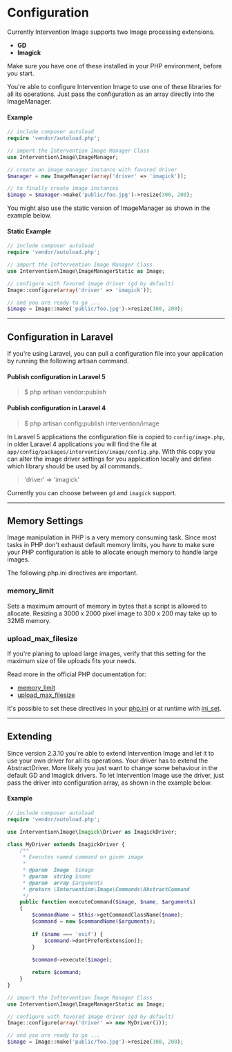 # Configuration

Currently Intervention Image supports two Image processing extensions.

- **GD**
- **Imagick**

Make sure you have one of these installed in your PHP environment, before you start.

You're able to configure Intervention Image to use one of these libraries for all its operations. Just pass the configuration as an array directly into the ImageManager.

#### Example

```php
// include composer autoload
require 'vendor/autoload.php';

// import the Intervention Image Manager Class
use Intervention\Image\ImageManager;

// create an image manager instance with favored driver
$manager = new ImageManager(array('driver' => 'imagick'));

// to finally create image instances
$image = $manager->make('public/foo.jpg')->resize(300, 200);
```

You might also use the static version of ImageManager as shown in the example below.

#### Static Example

```php
// include composer autoload
require 'vendor/autoload.php';

// import the Inftervention Image Manager Class
use Intervention\Image\ImageManagerStatic as Image;

// configure with favored image driver (gd by default)
Image::configure(array('driver' => 'imagick'));

// and you are ready to go ...
$image = Image::make('public/foo.jpg')->resize(300, 200);
```



--- 







## Configuration in Laravel

If you're using Laravel, you can pull a configuration file into your application by running the following artisan command.

#### Publish configuration in Laravel 5

> $ php artisan vendor:publish

#### Publish configuration in Laravel 4

> $ php artisan config:publish intervention/image

In Laravel 5 applications the configuration file is copied to ```config/image.php```, in older Laravel 4 applications you will find the file at ```app/config/packages/intervention/image/config.php```. With this copy you can alter the image driver settings for you application locally and define which library should be used by all commands..

> 'driver' => 'imagick'

Currently you can choose between `gd` and `imagick` support.

--- 




## Memory Settings

Image manipulation in PHP is a very memory consuming task. Since most tasks in PHP don't exhaust default memory limits, you have to make sure your PHP configuration is able to allocate enough memory to handle large images.

The following php.ini directives are important.

### memory_limit

Sets a maximum amount of memory in bytes that a script is allowed to allocate. Resizing a 3000 x 2000 pixel image to 300 x 200 may take up to 32MB memory.

### upload_max_filesize

If you're planing to upload large images, verify that this setting for the maximum size of file uploads fits your needs.

Read more in the official PHP documentation for:

* [memory_limit](http://www.php.net/manual/en/ini.core.php#ini.memory-limit)
* [upload_max_filesize](http://www.php.net/manual/en/ini.core.php#ini.upload-max-filesize)

It's possible to set these directives in your [php.ini](http://www.php.net/manual/en/ini.core.php) or at runtime with [ini_set](http://www.php.net/manual/en/function.ini-set.php).

---

## Extending

Since version 2.3.10 you're able to extend Intervention Image and let it to use your own driver for all its operations. Your driver has to extend the AbstractDriver. More likely you just want to change some behaviour in the default GD and Imagick drivers. To let Intervention Image use the driver, just pass the driver into configuration array, as shown in the example below.

#### Example

```php
// include composer autoload
require 'vendor/autoload.php';

use Intervention\Image\Imagick\Driver as ImagickDriver;

class MyDriver extends ImagickDriver {
    /**
     * Executes named command on given image
     *
     * @param  Image  $image
     * @param  string $name
     * @param  array $arguments
     * @return \Intervention\Image\Commands\AbstractCommand
     */
    public function executeCommand($image, $name, $arguments)
    {
        $commandName = $this->getCommandClassName($name);
        $command = new $commandName($arguments);
        
        if ($name === 'exif') {
            $command->dontPreferExtension();
        }
        
        $command->execute($image);

        return $command;
    }
}

// import the Inftervention Image Manager Class
use Intervention\Image\ImageManagerStatic as Image;

// configure with favored image driver (gd by default)
Image::configure(array('driver' => new MyDriver()));

// and you are ready to go ...
$image = Image::make('public/foo.jpg')->resize(300, 200);
